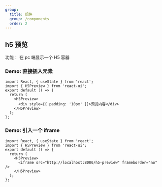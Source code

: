 ```yaml
---
group:
  title: 组件
  group: /components
  order: 2
---
```


## h5 预览

功能： 在 pc 端显示一个 H5 容器

### Demo: 直接插入元素

```tsx
import React, { useState } from 'react';
import { H5Preview } from 'react-ui';
export default () => {
  return (
    <H5Preview>
      <div style={{ padding: '10px' }}>预览内容</div>
    </H5Preview>
  );
};
```

### Demo: 引入一个 iframe

```tsx
import React, { useState } from 'react';
import { H5Preview } from 'react-ui';
export default () => {
  return (
    <H5Preview>
      <iframe src="http://localhost:8000/h5-preview" frameborder="no" />
    </H5Preview>
  );
};
```
